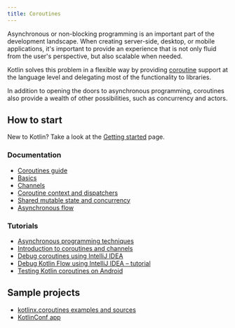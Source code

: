 ```yaml
---
title: Coroutines
---
```



Asynchronous or non-blocking programming is an important part of the development landscape. When creating server-side,
desktop, or mobile applications, it's important to provide an experience that is not only fluid from the user's perspective,
but also scalable when needed.

Kotlin solves this problem in a flexible way by providing [coroutine](https://en.wikipedia.org/wiki/Coroutine) support
at the language level and delegating most of the functionality to libraries.

In addition to opening the doors to asynchronous programming, coroutines also provide a wealth of other possibilities,
such as concurrency and actors.

## How to start

New to Kotlin? Take a look at the [Getting started](./getting-started.md) page.

### Documentation

- [Coroutines guide](./coroutines-guide.md)
- [Basics](./coroutines-basics.md)
- [Channels](./channels.md)
- [Coroutine context and dispatchers](./coroutine-context-and-dispatchers.md)
- [Shared mutable state and concurrency](./shared-mutable-state-and-concurrency.md)
- [Asynchronous flow](./flow.md)

### Tutorials

- [Asynchronous programming techniques](./async-programming.md)
- [Introduction to coroutines and channels](./coroutines-and-channels.md)
- [Debug coroutines using IntelliJ IDEA](./debug-coroutines-with-idea.md)
- [Debug Kotlin Flow using IntelliJ IDEA – tutorial](./debug-flow-with-idea.md)
- [Testing Kotlin coroutines on Android](https://developer.android.com/kotlin/coroutines/test)

## Sample projects

- [kotlinx.coroutines examples and sources](https://github.com/Kotlin/kotlin-coroutines/tree/master/examples)
- [KotlinConf app](https://github.com/JetBrains/kotlinconf-app)


